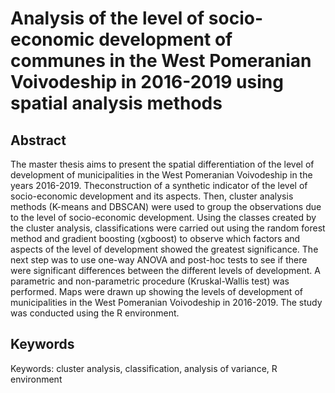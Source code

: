 Analysis of the level of socio-economic development of communes in the West Pomeranian Voivodeship in 2016-2019 using spatial analysis methods
========================

## Abstract

The master thesis aims to present the spatial differentiation of the level of development of municipalities in the West Pomeranian Voivodeship in the years 2016-2019.
Theconstruction of a synthetic indicator of the level of socio-economic development and its aspects.
Then, cluster analysis methods (K-means and DBSCAN) were used to group the observations due to the level of socio-economic development.
Using the classes created by the cluster analysis, classifications were carried out using the random forest method and gradient boosting (xgboost) to observe which factors and aspects of the level of development showed the greatest significance.
The next step was to use one-way ANOVA and post-hoc tests to see if there were significant differences between the different levels of development.
A parametric and non-parametric procedure (Kruskal-Wallis test) was performed.
Maps were drawn up showing the levels of development of municipalities in the West Pomeranian Voivodeship in 2016-2019.
The study was conducted using the R environment.

## Keywords
Keywords: cluster analysis, classification, analysis of variance, R environment

